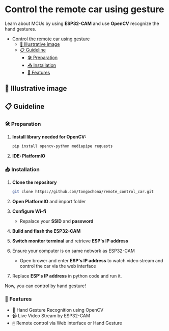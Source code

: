 # Control the remote car using gesture
Learn about MCUs by using **ESP32-CAM** and use **OpenCV** recognize the hand gestures.

- [Control the remote car using gesture](#control-the-remote-car-using-gesture)
  - [📸 Illustrative image](#-illustrative-image)
  - [📋 Guideline](#-guideline)
    - [🛠 Preparation](#-preparation)
    - [📥 Installation](#-installation)
    - [🚀 Features](#-features)


## 📸 Illustrative image
## 📋 Guideline
### 🛠 Preparation
1. **Install library needed for OpenCV:**

    ```bash
    pip install opencv-python mediapipe requests
    ```
2. **IDE: PlatformIO**
### 📥 Installation
1. **Clone the repository**
    ```bash
    git clone https://github.com/tongochona/remote_control_car.git
    ```
2. **Open PlatformIO** and import folder
3. **Configure Wi-fi**
   
    - Repalace your **SSID** and **password**
4. **Build and flash the ESP32-CAM**
5. **Switch monitor terminal** and retrieve **ESP's IP address**
6. Ensure your computer is on same network as ESP32-CAM 
   - Open brower and enter **ESP's IP address** to watch video stream and control the car via the web interface
7. Replace **ESP's IP address** in python code and run it.

Now, you can control by hand gesture!

### 🚀 Features ###
- 🤚 Hand Gesture Recognition using OpenCV
- 📹 Live Video Stream by ESP32-CAM
- 🖱 Remote control via Web interface or Hand Gesture


